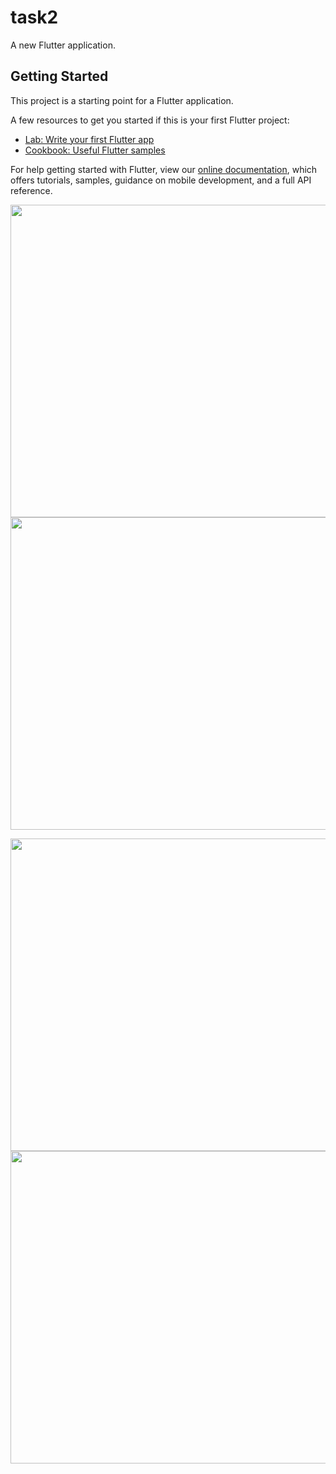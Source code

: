 # task2

A new Flutter application.

## Getting Started

This project is a starting point for a Flutter application.

A few resources to get you started if this is your first Flutter project:

- [Lab: Write your first Flutter app](https://flutter.dev/docs/get-started/codelab)
- [Cookbook: Useful Flutter samples](https://flutter.dev/docs/cookbook)

For help getting started with Flutter, view our
[online documentation](https://flutter.dev/docs), which offers tutorials,
samples, guidance on mobile development, and a full API reference.

<p align="center">
<img align="right",img width="1600" height="500" src="Screenshot_2021-07-13-01-08-49-20">
</p>
<p align="center">
<img align="center",img width="1600" height="500" src="Screenshot_2021-07-13-01-03-09-27">
</p>
<p align="center">
<img align="left",img width="1600" height="500" src="Screenshot_2021-07-13-01-10-01-24">
</p>
<p align="center">
<img width="1600" height="500" src="Screenshot_2021-07-13-01-08-38-49">
</p>

